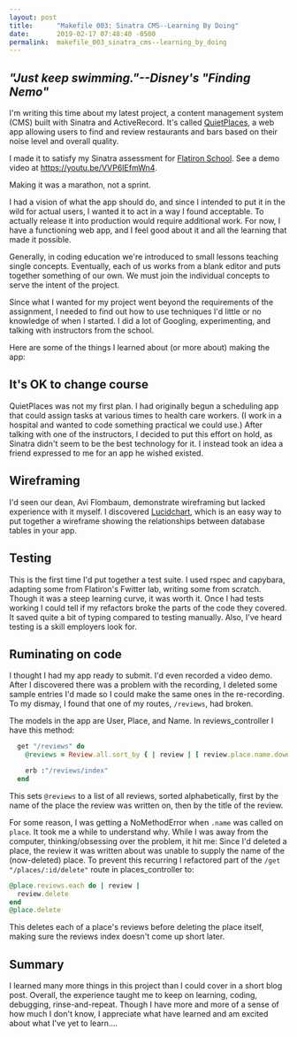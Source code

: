 ```yaml
---
layout: post
title:      "Makefile 003: Sinatra CMS--Learning By Doing"
date:       2019-02-17 07:48:40 -0500
permalink:  makefile_003_sinatra_cms--learning_by_doing
---
```



## *"Just keep swimming."--Disney's "Finding Nemo"*

I'm writing this time about my latest project, a content management system (CMS) built with Sinatra and ActiveRecord. It's called [QuietPlaces](https://github.com/ronsala/quiet-places), a web app allowing users to find and review restaurants and bars based on their noise level and overall quality.

I made it to satisfy my Sinatra assessment for [Flatiron School](https://flatironschool.com/). See a demo video at
<https://youtu.be/VVP6IEfmWn4>.

Making it was a marathon, not a sprint.

I had a vision of what the app should do, and since I intended to put it in the wild for actual users, I wanted it to act in a way I found acceptable. To actually release it into production would require additional work. For now, I have a functioning web app, and I feel good about it and all the learning that made it possible.

Generally, in coding education we're introduced to small lessons teaching single concepts. Eventually, each of us works from a blank editor and puts together something of our own. We must join the individual concepts to serve the intent of the project.

Since what I wanted for my project went beyond the requirements of the assignment, I needed to find out how to use techniques I'd little or no knowledge of when I started. I did a lot of Googling, experimenting, and talking with instructors from the school.

Here are some of the things I learned about (or more about) making the app:

## It's OK to change course

QuietPlaces was not my first plan. I had originally begun a scheduling app that could assign tasks at various times to health care workers. (I work in a hospital and wanted to code something practical we could use.) After talking with one of the instructors, I decided to put this effort on hold, as Sinatra didn't seem to be the best technology for it. I instead took an idea a friend expressed to me for an app he wished existed.

## Wireframing

I'd seen our dean, Avi Flombaum, demonstrate wireframing but lacked experience with it myself. I discovered [Lucidchart](https://www.lucidchart.com), which is an easy way to put together a wireframe showing the relationships between database tables in your app.

## Testing

This is the first time I'd put together a test suite. I used rspec and capybara, adapting some from Flatiron's Fwitter lab, writing some from scratch. Though it was a steep learning curve, it was worth it. Once I had tests working I could tell if my refactors broke the parts of the code they covered. It saved quite a bit of typing compared to testing manually. Also, I've heard testing is a skill employers look for.

## Ruminating on code

I thought I had my app ready to submit. I'd even recorded a video demo. After I discovered there was a problem with the recording, I deleted some sample entries I'd made so I could make the same ones in the re-recording. To my dismay, I found that one of my routes, `/reviews`, had broken.

The models in the app are User, Place, and Name. In reviews_controller I have this method:

```ruby
  get "/reviews" do
    @reviews = Review.all.sort_by { | review | [ review.place.name.downcase, review.title.downcase ] }

    erb :"/reviews/index"
  end
```

This sets `@reviews` to a list of all reviews, sorted alphabetically, first by the name of the place the review was written on, then by the title of the review.

For some reason, I was getting a NoMethodError when `.name` was called on `place`. It took me a while to understand why. While I was away from the computer, thinking/obsessing over the problem, it hit me: Since I'd deleted a place, the review it was written about was unable to supply the name of the (now-deleted) place. To prevent this recurring I refactored part of the `/get "/places/:id/delete"` route in places_controller to:

```ruby
@place.reviews.each do | review |
  review.delete
end
@place.delete
```

This deletes each of a place's reviews before deleting the place itself, making sure the reviews index doesn't come up short later.

## Summary

I learned many more things in this project than I could cover in a short blog post. Overall, the experience taught me to keep on learning, coding, debugging, rinse-and-repeat. Though I have more and more of a sense of how much I don't know, I appreciate what have learned and am excited about what I've yet to learn....
